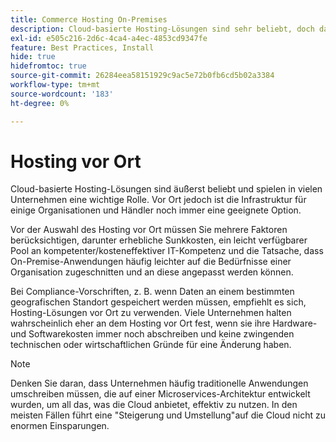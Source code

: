 ```yaml
---
title: Commerce Hosting On-Premises
description: Cloud-basierte Hosting-Lösungen sind sehr beliebt, doch das Hosting vor Ort kann für Ihr E-Commerce-Projekt sinnvoll sein.
exl-id: e505c216-2d6c-4ca4-a4ec-4853cd9347fe
feature: Best Practices, Install
hide: true
hidefromtoc: true
source-git-commit: 26284eea58151929c9ac5e72b0fb6cd5b02a3384
workflow-type: tm+mt
source-wordcount: '183'
ht-degree: 0%

---
```


# Hosting vor Ort

Cloud-basierte Hosting-Lösungen sind äußerst beliebt und spielen in vielen Unternehmen eine wichtige Rolle. Vor Ort jedoch ist die Infrastruktur für einige Organisationen und Händler noch immer eine geeignete Option.

Vor der Auswahl des Hosting vor Ort müssen Sie mehrere Faktoren berücksichtigen, darunter erhebliche Sunkkosten, ein leicht verfügbarer Pool an kompetenter/kosteneffektiver IT-Kompetenz und die Tatsache, dass On-Premise-Anwendungen häufig leichter auf die Bedürfnisse einer Organisation zugeschnitten und an diese angepasst werden können.

Bei Compliance-Vorschriften, z. B. wenn Daten an einem bestimmten geografischen Standort gespeichert werden müssen, empfiehlt es sich, Hosting-Lösungen vor Ort zu verwenden. Viele Unternehmen halten wahrscheinlich eher an dem Hosting vor Ort fest, wenn sie ihre Hardware- und Softwarekosten immer noch abschreiben und keine zwingenden technischen oder wirtschaftlichen Gründe für eine Änderung haben.

>[!NOTE]
>
>Denken Sie daran, dass Unternehmen häufig traditionelle Anwendungen umschreiben müssen, die auf einer Microservices-Architektur entwickelt wurden, um all das, was die Cloud anbietet, effektiv zu nutzen. In den meisten Fällen führt eine &quot;Steigerung und Umstellung&quot;auf die Cloud nicht zu enormen Einsparungen.
